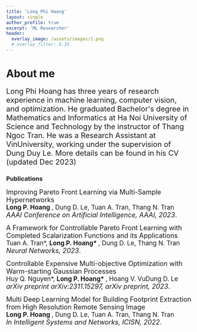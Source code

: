 ```yaml
---
title: 'Long Phi Hoang'
layout: single
author_profile: true
excerpt: 'ML Researcher'
header:
  overlay_image: /assets/images/1.png
  # overlay_filter: 0.35
---
```


# About me

<span style="font-size:20px;">Long Phi Hoang has three years of research experience in machine learning, computer vision, and optimization. He graduated Bachelor's degree in Mathematics and Informatics at Ha Noi University of Science and Technology by the instructor of <a href="https://scholar.google.com/citations?user=65LF4RQAAAAJ&hl=vi" style="text-decoration:none">Thang Ngoc Tran</a>. He was a Research Assistant at VinUniversity, working under the supervision of <a href="https://andrew-dungle.github.io/" style="text-decoration:none">Dung Duy Le</a>. More details can be found in his <a href="/assets/images/CV_HoangPhiLong.pdf" style="text-decoration:none">CV</a> (updated Dec 2023)</span>


### Publications


<a href="https://arxiv.org/abs/2212.01130" style="font-size:18px; text-decoration:none">Improving Pareto Front Learning via Multi-Sample Hypernetworks</a><br>
<span style="font-size:17px;"> <b> Long P. Hoang </b>, Dung D. Le, Tuan A. Tran, Thang N. Tran </span><br>
<span style="font-size:18px;"> _AAAI Conference on Artificial Intelligence, AAAI, 2023_.</span><br>
<!-- --- -->

<a href="https://arxiv.org/abs/2302.12487" style="font-size:18px; text-decoration:none">A Framework for Controllable Pareto Front Learning with Completed Scalarization Functions and its Applications</a><br>
<span style="font-size:17px;"> Tuan A. Tran*, <b> Long P. Hoang* </b>, Dung D. Le, Thang N. Tran </span><br>
<span style="font-size:18px;"> _Neural Networks, 2023_.</span><br>
<!-- --- -->

<a href="https://arxiv.org/abs/2311.15297" style="font-size:18px; text-decoration:none">Controllable Expensive Multi-objective Optimization with Warm-starting Gaussian Processes</a><br>
<span style="font-size:17px;"> Huy Q. Nguyen*, <b> Long P. Hoang* </b>, Hoang V. VuDung D. Le</span><br>
<span style="font-size:18px;"> _arXiv preprint arXiv:2311.15297, arXiv preprint, 2023_.</span><br>
<!-- --- -->

<a href="https://link.springer.com/chapter/10.1007/978-981-19-3394-3_29" style="font-size:18px; text-decoration:none">Multi Deep Learning Model for Building Footprint Extraction from High Resolution Remote Sensing Image</a><br>
<span style="font-size:17px;"> <b> Long P. Hoang </b>, Dung D. Le, Tuan A. Tran, Thang N. Tran </span><br>
<span style="font-size:18px;"> _In Intelligent Systems and Networks, ICISN, 2022_.</span><br>
<!-- --- -->
